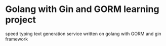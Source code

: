 # Golang with Gin and GORM learning project

speed typing text generation service written on golang with GORM and gin framework
